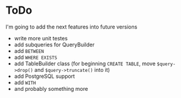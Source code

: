 # ToDo
I'm going to add the next features into future versions
- write more unit testes
- add subqueries for QueryBuilder
- add `BETWEEN`
- add `WHERE EXISTS`
- add TableBuilder class (for beginning `CREATE TABLE`, move `$query->drop()` and `$query->truncate()` into it)
- add PostgreSQL support
- add `WITH`
- and probably something more
